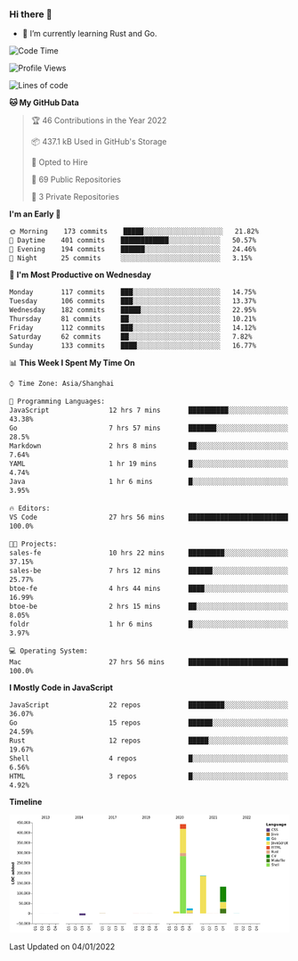 ### Hi there 👋

- 🌱 I’m currently learning Rust and Go.

<!--START_SECTION:waka-->
![Code Time](http://img.shields.io/badge/Code%20Time-89%20hrs%2037%20mins-blue)

![Profile Views](http://img.shields.io/badge/Profile%20Views-2-blue)

![Lines of code](https://img.shields.io/badge/From%20Hello%20World%20I%27ve%20Written-793%20Thousand%20lines%20of%20code-blue)

**🐱 My GitHub Data** 

> 🏆 46 Contributions in the Year 2022
 > 
> 📦 437.1 kB Used in GitHub's Storage 
 > 
> 💼 Opted to Hire
 > 
> 📜 69 Public Repositories 
 > 
> 🔑 3 Private Repositories  
 > 
**I'm an Early 🐤** 

```text
🌞 Morning    173 commits    █████░░░░░░░░░░░░░░░░░░░░   21.82% 
🌆 Daytime    401 commits    ████████████░░░░░░░░░░░░░   50.57% 
🌃 Evening    194 commits    ██████░░░░░░░░░░░░░░░░░░░   24.46% 
🌙 Night      25 commits     ░░░░░░░░░░░░░░░░░░░░░░░░░   3.15%

```
📅 **I'm Most Productive on Wednesday** 

```text
Monday       117 commits    ███░░░░░░░░░░░░░░░░░░░░░░   14.75% 
Tuesday      106 commits    ███░░░░░░░░░░░░░░░░░░░░░░   13.37% 
Wednesday    182 commits    █████░░░░░░░░░░░░░░░░░░░░   22.95% 
Thursday     81 commits     ██░░░░░░░░░░░░░░░░░░░░░░░   10.21% 
Friday       112 commits    ███░░░░░░░░░░░░░░░░░░░░░░   14.12% 
Saturday     62 commits     ██░░░░░░░░░░░░░░░░░░░░░░░   7.82% 
Sunday       133 commits    ████░░░░░░░░░░░░░░░░░░░░░   16.77%

```


📊 **This Week I Spent My Time On** 

```text
⌚︎ Time Zone: Asia/Shanghai

💬 Programming Languages: 
JavaScript               12 hrs 7 mins       ██████████░░░░░░░░░░░░░░░   43.38% 
Go                       7 hrs 57 mins       ███████░░░░░░░░░░░░░░░░░░   28.5% 
Markdown                 2 hrs 8 mins        ██░░░░░░░░░░░░░░░░░░░░░░░   7.64% 
YAML                     1 hr 19 mins        █░░░░░░░░░░░░░░░░░░░░░░░░   4.74% 
Java                     1 hr 6 mins         █░░░░░░░░░░░░░░░░░░░░░░░░   3.95%

🔥 Editors: 
VS Code                  27 hrs 56 mins      █████████████████████████   100.0%

🐱‍💻 Projects: 
sales-fe                 10 hrs 22 mins      █████████░░░░░░░░░░░░░░░░   37.15% 
sales-be                 7 hrs 12 mins       ██████░░░░░░░░░░░░░░░░░░░   25.77% 
btoe-fe                  4 hrs 44 mins       ████░░░░░░░░░░░░░░░░░░░░░   16.99% 
btoe-be                  2 hrs 15 mins       ██░░░░░░░░░░░░░░░░░░░░░░░   8.05% 
foldr                    1 hr 6 mins         █░░░░░░░░░░░░░░░░░░░░░░░░   3.97%

💻 Operating System: 
Mac                      27 hrs 56 mins      █████████████████████████   100.0%

```

**I Mostly Code in JavaScript** 

```text
JavaScript               22 repos            █████████░░░░░░░░░░░░░░░░   36.07% 
Go                       15 repos            ██████░░░░░░░░░░░░░░░░░░░   24.59% 
Rust                     12 repos            █████░░░░░░░░░░░░░░░░░░░░   19.67% 
Shell                    4 repos             █░░░░░░░░░░░░░░░░░░░░░░░░   6.56% 
HTML                     3 repos             █░░░░░░░░░░░░░░░░░░░░░░░░   4.92%

```


**Timeline**

![Chart not found](https://raw.githubusercontent.com/elton/elton/main/charts/bar_graph.png) 


 Last Updated on 04/01/2022
<!--END_SECTION:waka-->

<!--
**elton/elton** is a ✨ _special_ ✨ repository because its `README.md` (this file) appears on your GitHub profile.

Here are some ideas to get you started:

- 🔭 I’m currently working on ...
- 🌱 I’m currently learning ...
- 👯 I’m looking to collaborate on ...
- 🤔 I’m looking for help with ...
- 💬 Ask me about ...
- 📫 How to reach me: ...
- 😄 Pronouns: ...
- ⚡ Fun fact: ...
-->
